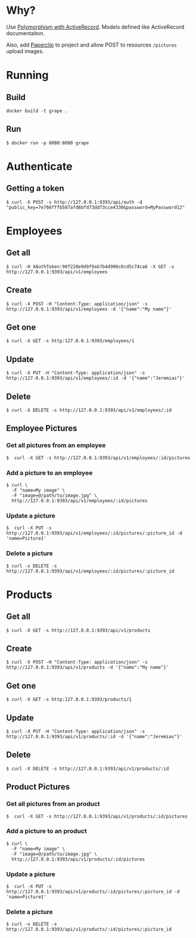 # Why?

Use [Polymorphism with ActiveRecord](http://guides.rubyonrails.org/association_basics.html#polymorphic-associations). Models defined like ActiveRecord documentaiton.

Also, add [Paperclip](https://github.com/thoughtbot/paperclip) to project and allow POST to resources `/pictures` upload images.

# Running

## Build

```
docker build -t grape .
```

## Run

```
$ docker run -p 8080:8080 grape
```

# Authenticate

## Getting a token

```
$ curl -X POST -s http://127.0.0.1:9393/api/auth -d "public_key=7e766fffb587afd6bfd73dd73cce4330&password=MyPassword12"
```

# Employees

## Get all

```
$ curl -H XAuthToken:90f228e9d9f9ab7b4d996c0cd5c74ca6 -X GET -s http://127.0.0.1:9393/api/v1/employees
```

## Create
```
$ curl -X POST -H "Content-Type: application/json" -s http://127.0.0.1:9393/api/v1/employees -d '{"name":"My name"}'
```

## Get one
```
$ curl -X GET -s http:127.0.0.1:9393/employees/1
```

## Update

```
$ curl -X PUT -H "Content-Type: application/json" -s http://127.0.0.1:9393/api/v1/employees/:id -d '{"name":"Jeremias"}'
```

## Delete

```
$ curl -X DELETE -s http://127.0.0.1:9393/api/v1/employees/:id
```

## Employee Pictures

### Get all pictures from an employee

```
$  curl -X GET -s http://127.0.0.1:9393/api/v1/employees/:id/pictures
```

### Add a picture to an employee

```
$ curl \
  -F "name=My image" \
  -F "image=@/path/to/image.jpg" \
  http://127.0.0.1:9393/api/v1/employees/:id/pictures
```

### Update a picture

```
$  curl -X PUT -s http://127.0.0.1:9393/api/v1/employees/:id/pictures/:picture_id -d 'name=Picture1'
```

### Delete a picture

```
$ curl -x DELETE -s http://127.0.0.1:9393/api/v1/employees/:id/pictures/:picture_id
```

# Products

## Get all

```
$ curl -X GET -s http://127.0.0.1:9393/api/v1/products
```

## Create
```
$ curl -X POST -H "Content-Type: application/json" -s http://127.0.0.1:9393/api/v1/products -d '{"name":"My name"}'
```

## Get one
```
$ curl -X GET -s http:127.0.0.1:9393/products/1
```

## Update

```
$ curl -X PUT -H "Content-Type: application/json" -s http://127.0.0.1:9393/api/v1/products/:id -d '{"name":"Jeremias"}'
```

## Delete

```
$ curl -X DELETE -s http://127.0.0.1:9393/api/v1/products/:id
```

## Product Pictures

### Get all pictures from an product

```
$  curl -X GET -s http://127.0.0.1:9393/api/v1/products/:id/pictures
```

### Add a picture to an product

```
$ curl \
  -F "name=My image" \
  -F "image=@/path/to/image.jpg" \
  http://127.0.0.1:9393/api/v1/products/:id/pictures
```

### Update a picture

```
$  curl -X PUT -s http://127.0.0.1:9393/api/v1/products/:id/pictures/:picture_id -d 'name=Picture1'
```

### Delete a picture

```
$ curl -x DELETE -s http://127.0.0.1:9393/api/v1/products/:id/pictures/:picture_id
```
